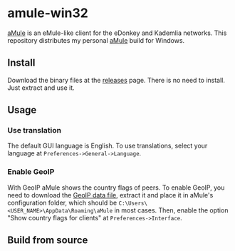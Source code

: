 # amule-win32

[aMule](https://github.com/amule-project/amule) is an eMule-like client for the eDonkey and Kademlia networks. This repository distributes my personal [aMule](https://github.com/amule-project/amule) build for Windows.

## Install

Download the binary files at the [releases](https://github.com/minnyres/amule-win32/releases/) page. There is no need to install. Just extract and use it. 

## Usage

### Use translation

The default GUI language is English. To use translations, select your language at `Preferences->General->Language`.

### Enable GeoIP

With GeoIP aMule shows the country flags of peers. To enable GeoIP, you need to download the [GeoIP data file](https://mailfud.org/geoip-legacy/GeoIP.dat.gz), extract it and place it in aMule's configuration folder, which should be `C:\Users\<USER_NAME>\AppData\Roaming\aMule` in most cases. Then, enable the option "Show country flags for clients" at `Preferences->Interface`.

## Build from source

